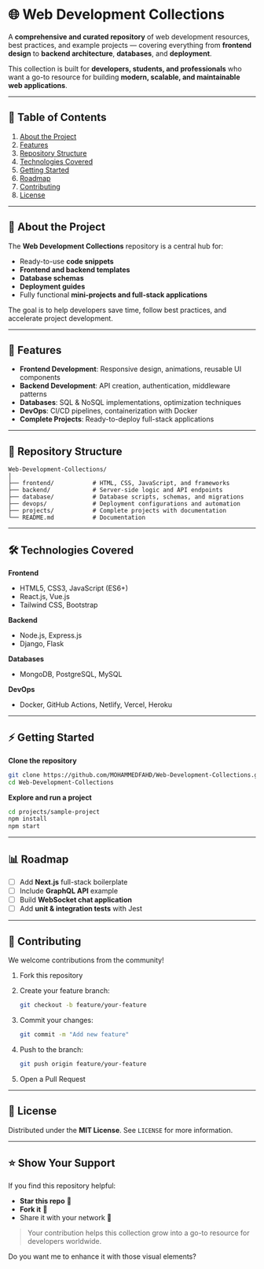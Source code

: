 # 🌐 Web Development Collections

A **comprehensive and curated repository** of web development resources, best practices, and example projects — covering everything from **frontend design** to **backend architecture**, **databases**, and **deployment**.

This collection is built for **developers, students, and professionals** who want a go-to resource for building **modern, scalable, and maintainable web applications**.

---

## 📖 Table of Contents

1. [About the Project](#about-the-project)
2. [Features](#features)
3. [Repository Structure](#repository-structure)
4. [Technologies Covered](#technologies-covered)
5. [Getting Started](#getting-started)
6. [Roadmap](#roadmap)
7. [Contributing](#contributing)
8. [License](#license)

---

## 📌 About the Project

The **Web Development Collections** repository is a central hub for:

* Ready-to-use **code snippets**
* **Frontend and backend templates**
* **Database schemas**
* **Deployment guides**
* Fully functional **mini-projects and full-stack applications**

The goal is to help developers save time, follow best practices, and accelerate project development.

---

## 🚀 Features

* **Frontend Development**: Responsive design, animations, reusable UI components
* **Backend Development**: API creation, authentication, middleware patterns
* **Databases**: SQL & NoSQL implementations, optimization techniques
* **DevOps**: CI/CD pipelines, containerization with Docker
* **Complete Projects**: Ready-to-deploy full-stack applications

---

## 📂 Repository Structure

```
Web-Development-Collections/
│
├── frontend/           # HTML, CSS, JavaScript, and frameworks
├── backend/            # Server-side logic and API endpoints
├── database/           # Database scripts, schemas, and migrations
├── devops/             # Deployment configurations and automation
├── projects/           # Complete projects with documentation
└── README.md           # Documentation
```

---

## 🛠 Technologies Covered

**Frontend**

* HTML5, CSS3, JavaScript (ES6+)
* React.js, Vue.js
* Tailwind CSS, Bootstrap

**Backend**

* Node.js, Express.js
* Django, Flask

**Databases**

* MongoDB, PostgreSQL, MySQL

**DevOps**

* Docker, GitHub Actions, Netlify, Vercel, Heroku

---

## ⚡ Getting Started

**Clone the repository**

```bash
git clone https://github.com/MOHAMMEDFAHD/Web-Development-Collections.git
cd Web-Development-Collections
```

**Explore and run a project**

```bash
cd projects/sample-project
npm install
npm start
```

---

## 📊 Roadmap

* [ ] Add **Next.js** full-stack boilerplate
* [ ] Include **GraphQL API** example
* [ ] Build **WebSocket chat application**
* [ ] Add **unit & integration tests** with Jest

---

## 🤝 Contributing

We welcome contributions from the community!

1. Fork this repository
2. Create your feature branch:

   ```bash
   git checkout -b feature/your-feature
   ```
3. Commit your changes:

   ```bash
   git commit -m "Add new feature"
   ```
4. Push to the branch:

   ```bash
   git push origin feature/your-feature
   ```
5. Open a Pull Request

---

## 📜 License

Distributed under the **MIT License**.
See `LICENSE` for more information.

---

## ⭐ Show Your Support

If you find this repository helpful:

* **Star this repo** 🌟
* **Fork it** 🍴
* Share it with your network 📢

> Your contribution helps this collection grow into a go-to resource for developers worldwide.

Do you want me to enhance it with those visual elements?
